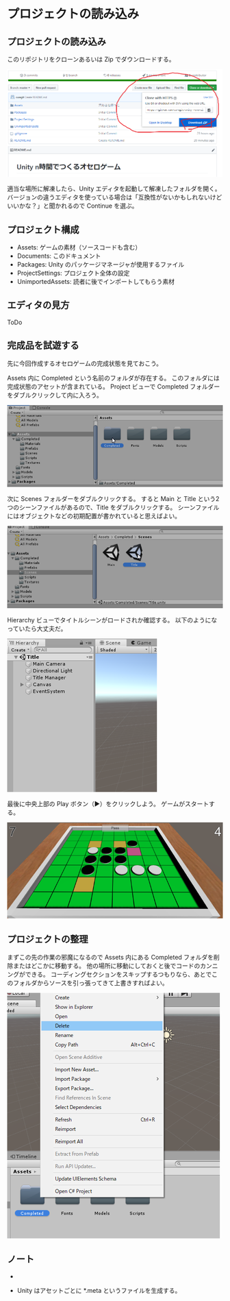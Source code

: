 # プロジェクトの読み込み

## プロジェクトの読み込み

このリポジトリをクローンあるいは Zip でダウンロードする。

![Zipでダウンロード](./Images/DownloadZip.png)

適当な場所に解凍したら、Unity エディタを起動して解凍したフォルダを開く。
バージョンの違うエディタを使っている場合は「互換性がないかもしれないけどいいかな？」と聞かれるので Continue を選ぶ。

## プロジェクト構成

- Assets: ゲームの素材（ソースコードも含む）
- Documents: このドキュメント
- Packages: Unity のパッケージマネージャが使用するファイル
- ProjectSettings: プロジェクト全体の設定
- UnimportedAssets: 読者に後でインポートしてもらう素材

## エディタの見方

ToDo

## 完成品を試遊する

先に今回作成するオセロゲームの完成状態を見ておこう。

Assets 内に Completed という名前のフォルダが存在する。
このフォルダには完成状態のアセットが含まれている。
Project ビューで Completed フォルダーをダブルクリックして内に入ろう。

![Completedフォルダー](./Images/CompletedFolder.png)

次に Scenes フォルダーをダブルクリックする。
すると Main と Title という2つのシーンファイルがあるので、Title をダブルクリックする。
シーンファイルにはオブジェクトなどの初期配置が書かれていると思えばよい。

![Titleシーン](./Images/TitleScene.png)

Hierarchy ビューでタイトルシーンがロードされか確認する。
以下のようになっていたら大丈夫だ。

![Title Loaded](./Images/LoadTitle.png)

最後に中央上部の Play ボタン（▶）をクリックしよう。
ゲームがスタートする。

![完成品](./Images/PlayCompleted.png)

## プロジェクトの整理

まずこの先の作業の邪魔になるので Assets 内にある Completed フォルダを削除またはどこかに移動する。
他の場所に移動にしておくと後でコードのカンニングができる。
コーディングセクションをスキップするつもりなら、あとでこのフォルダからソースを引っ張ってきて上書きすればよい。

![完成品を削除](./Images/DeleteCompleted.png)

## ノート

-

- Unity はアセットごとに *.meta というファイルを生成する。
